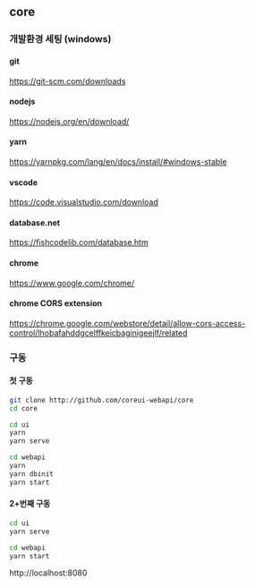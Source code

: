 ## core

### 개발환경 세팅 (windows)

#### git

https://git-scm.com/downloads

#### nodejs

https://nodejs.org/en/download/

#### yarn

https://yarnpkg.com/lang/en/docs/install/#windows-stable

#### vscode

https://code.visualstudio.com/download

#### database.net

https://fishcodelib.com/database.htm

#### chrome

https://www.google.com/chrome/

#### chrome CORS extension

https://chrome.google.com/webstore/detail/allow-cors-access-control/lhobafahddgcelffkeicbaginigeejlf/related

### 구동

#### 첫 구동

```bash
git clone http://github.com/coreui-webapi/core
cd core
```

```bash
cd ui
yarn
yarn serve
```

```bash
cd webapi
yarn
yarn dbinit
yarn start
```

#### 2+번째 구동

```bash
cd ui
yarn serve
```

```bash
cd webapi
yarn start
```

http://localhost:8080
